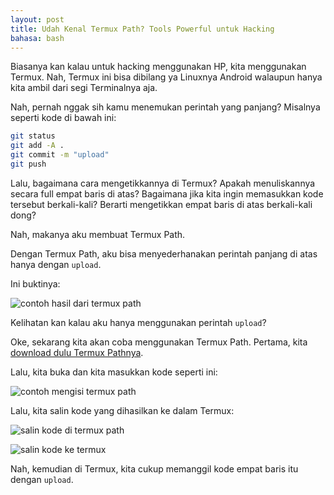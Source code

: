 ```yaml
---
layout: post
title: Udah Kenal Termux Path? Tools Powerful untuk Hacking
bahasa: bash
---
```


Biasanya kan kalau untuk hacking menggunakan HP, kita menggunakan Termux. Nah, Termux ini bisa dibilang ya Linuxnya Android walaupun hanya kita ambil dari segi Terminalnya aja.

Nah, pernah nggak sih kamu menemukan perintah yang panjang? Misalnya seperti kode di bawah ini:

```bash
git status
git add -A .
git commit -m "upload"
git push
```

Lalu, bagaimana cara mengetikkannya di Termux? Apakah menuliskannya secara full empat baris di atas? Bagaimana jika kita ingin memasukkan kode tersebut berkali-kali? Berarti mengetikkan empat baris di atas berkali-kali dong?

Nah, makanya aku membuat Termux Path.

Dengan Termux Path, aku bisa menyederhanakan perintah panjang di atas hanya dengan `upload`.

Ini buktinya:

![contoh hasil dari termux path](https://telegra.ph/file/91ccf04a6b1d068ca2e61.png)

Kelihatan kan kalau aku hanya menggunakan perintah `upload`?

Oke, sekarang kita akan coba menggunakan Termux Path. Pertama, kita [download dulu Termux Pathnya](https://apkzen.github.io/termux-path.html).

Lalu, kita buka dan kita masukkan kode seperti ini:

![contoh mengisi termux path](https://telegra.ph/file/4d9051821023f25475018.png)

Lalu, kita salin kode yang dihasilkan ke dalam Termux:

![salin kode di termux path](https://telegra.ph/file/88992c8c349a70b429cd6.png)

![salin kode ke termux](https://telegra.ph/file/70d6df798326d7348c56b.png)

Nah, kemudian di Termux, kita cukup memanggil kode empat baris itu dengan `upload`.